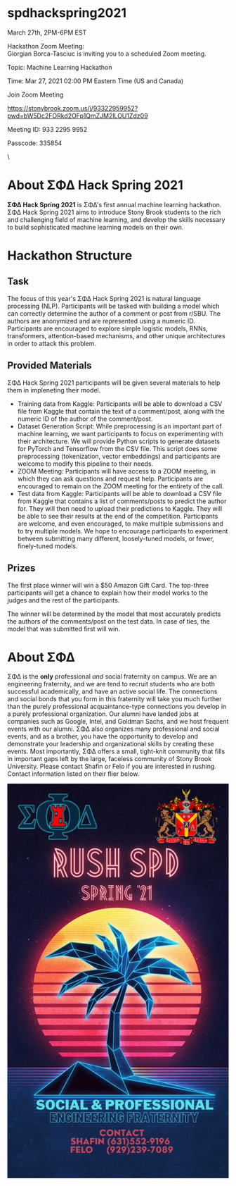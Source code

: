 # spdhackspring2021
March 27th, 2PM-6PM EST

Hackathon Zoom Meeting: \
Giorgian Borca-Tasciuc is inviting you to a scheduled Zoom meeting.

Topic: Machine Learning Hackathon

Time: Mar 27, 2021 02:00 PM Eastern Time (US and Canada)

Join Zoom Meeting

https://stonybrook.zoom.us/j/93322959952?pwd=bW5Dc2FORkd2OFp1QmZJM2lLOU1Zdz09

Meeting ID: 933 2295 9952

Passcode: 335854



\
# About ΣΦΔ Hack Spring 2021
**ΣΦΔ Hack Spring 2021** is ΣΦΔ's first annual machine learning hackathon. ΣΦΔ Hack Spring 2021 aims to introduce Stony Brook students to the rich and challenging field of machine learning, and develop the skills necessary to build sophisticated machine learning models on their own. 

# Hackathon Structure
## Task
The focus of this year's ΣΦΔ Hack Spring 2021 is natural language processing (NLP). Participants will be tasked with building a model which can correctly determine the author of a comment or post from r/SBU. The authors are anonymized and are represented using a numeric ID. Participants are encouraged to explore simple logistic models, RNNs, transformers, attention-based mechanisms, and other unique architectures in order to attack this problem.

## Provided Materials
ΣΦΔ Hack Spring 2021 participants will be given several materials to help them in impleneting their model.
* Training data from Kaggle: Participants will be able to download a CSV file from Kaggle that contain the text of a comment/post, along with the numeric ID of the author of the comment/post.
* Dataset Generation Script: While preprocessing is an important part of machine learning, we want participants to focus on experimenting with their architecture. We will provide Python scripts to generate datasets for PyTorch and Tensorflow from the CSV file. This script does some preprocessing (tokenization, vector embeddings) and participants are welcome to modify this pipeline to their needs.
* ZOOM Meeting: Participants will have access to a ZOOM meeting, in which they can ask questions and request help. Participants are encouraged to remain on the ZOOM meeting for the entirety of the call.
* Test data from Kaggle: Participants will be able to download a CSV file from Kaggle that contains a list of comments/posts to predict the author for. They will then need to upload their predictions to Kaggle. They will be able to see their results at the end of the competition. Participants are welcome, and even encouraged, to make multiple submissions and to try multiple models. We hope to encourage participants to experiment between submitting many different, loosely-tuned models, or fewer, finely-tuned models.
## Prizes
The first place winner will win a $50 Amazon Gift Card. The top-three participants will get a chance to explain how their model works to the judges and the rest of the participants. 

The winner will be determined by the model that most accurately predicts the authors of the comments/post on the test data. In case of ties, the model that was submitted first will win.

# About ΣΦΔ
ΣΦΔ is the **only** professional *and* social fraternity on campus. We are an engineering fraternity, and we are tend to recruit students who are both successful academically, and have an active social life. The connections and social bonds that you form in this fraternity will take you much further than the purely professional acquaintance-type connections you develop in a purely professional organization. Our alumni have landed jobs at companies such as Google, Intel, and Goldman Sachs, and we host frequent events with our alumni. ΣΦΔ also organizes many professional and social events, and as a brother, you have the opportunity to develop and demonstrate your leadership and organizational skills by creating these events. Most importantly, ΣΦΔ offers a small, tight-knit community that fills in important gaps left by the large, faceless community of Stony Brook University. Please contact Shafin or Felo if you are interested in rushing. Contact information listed on their flier below.

![Rush Flyer](https://github.com/giorgianb/spdhackspring2021/blob/main/rush.jpeg?raw=true)
